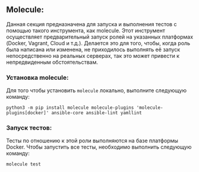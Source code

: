 ## **Molecule:**

Данная секция предназначена для запуска и выполнения тестов с помощью такого инструмента, как molecule. Этот инструмент осуществляет предварительный запуск ролей на указанных платформах (Docker, Vagrant, Cloud и т.д.). Делается это для того, чтобы, когда роль была написана или изменена, не приходилось выполнять её запуск непосредственно на реальных серверах, так это может привести к непредвиденным обстоятельствам.

### **Установка molecule:**

Для того чтобы установить `molecule` локально, выполните следующую команду:

```
python3 -m pip install molecule molecule-plugins 'molecule-plugins[docker]' ansible-core ansible-lint yamllint
```

### **Запуск тестов:**

Тесты по отношению к этой роли выполняются на базе платформы Docker. Чтобы запустить все тесты, необходимо выполнить следующую команду:

```
molecule test
```
